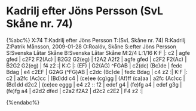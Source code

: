 # Kadrilj efter Jöns Persson (SvL Skåne nr. 74)

{%abc%}
X:74
T:Kadrilj efter Jöns Persson
T:(SvL Skåne nr. 74)
R:Kadrilj
Z:Patrik Månsson, 2009-01-28
O:Roalöv, Skåne
S:efter Jöns Persson
S:Svenska Låtar Skåne
B:Svenska Låtar Skåne
M:2/4
L:1/16
K:F
|: c2 | agfe gfed | c2F2 F2(Ac) | B2G2 G2(eg) | f2A2 A2f2 | agfe gfed |
c2F2 F2(Ac) | B2G2 G2(eg) | f4 z2 :|
K:C 
|: (EF) | G2(AG) ^FGAB |
c2(dc) (Bc)de | fedc Bdag | e4 c2EF | G2AG (^FG)AB |
c2dc (Bc)de | fedc Bdag | c4 z2 :|
K:F
|: c2 | a2fc (Ac)cc |
(Bd)dd c4 | (ce)ee (cg)gg | (Af)ff (ca)aa | a2fc (Ac)cc |
(Bd)dd d2c2 | (ce)ee eggg | e4 z2 :: f2 | edef g4 | (fe)fg a4 |
edef g3g | (fe)fg a4 | d2d2 dfed | c2a2 f2A2 | d2c2 c2E2 | F4 z2 :|


{%endabc%}

